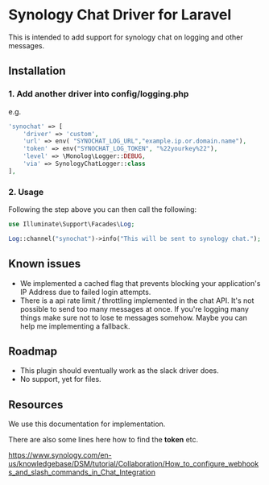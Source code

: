 # Synology Chat Driver for Laravel

This is intended to add support for synology chat on logging and other messages.

## Installation

### 1. Add another driver into config/logging.php

e.g.

```php
'synochat' => [
    'driver' => 'custom',
    'url' => env( "SYNOCHAT_LOG_URL","example.ip.or.domain.name"),
    'token' => env("SYNOCHAT_LOG_TOKEN", "%22yourkey%22"),
    'level' => \Monolog\Logger::DEBUG,
    'via' => SynologyChatLogger::class
],
```

### 2. Usage

Following the step above you can then call the following:

```php
use Illuminate\Support\Facades\Log;

Log::channel("synochat")->info("This will be sent to synology chat.");
```

## Known issues

- We implemented a cached flag that prevents blocking your application's IP Address due to failed login attempts.
- There is a api rate limit / throttling implemented in the chat API. It's not possible to send too many messages at once. If you're logging many things make sure not to lose te messages somehow. Maybe you can help me implementing a fallback. 

## Roadmap

- This plugin should eventually work as the slack driver does.
- No support, yet for files.

## Resources

We use this documentation for implementation.

There are also some lines here how to find the **token** etc.

https://www.synology.com/en-us/knowledgebase/DSM/tutorial/Collaboration/How_to_configure_webhooks_and_slash_commands_in_Chat_Integration
